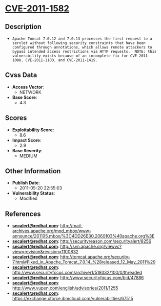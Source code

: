 
# [CVE-2011-1582](http://mail-archives.apache.org/mod_mbox/www-announce/201105.mbox/%3C4DD26E30.2060103%40apache.org%3E)

## Description

- `Apache Tomcat 7.0.12 and 7.0.13 processes the first request to a servlet without following security constraints that have been configured through annotations, which allows remote attackers to bypass intended access restrictions via HTTP requests.  NOTE: this vulnerability exists because of an incomplete fix for CVE-2011-1088, CVE-2011-1183, and CVE-2011-1419.`

## Cvss Data

- **Access Vector**:
  - NETWORK
- **Base Score**:
  - 4.3

## Scores

- **Exploitability Score**:
  - 8.6
- **Impact Score**:
  - 2.9
- **Base Severity**:
  - MEDIUM

## Other Information

- **Publish Date**:
  - 2011-05-20 22:55:03
- **Vulnerability Status**:
  - Modified

## References

- **secalert@redhat.com**: http://mail-archives.apache.org/mod_mbox/www-announce/201105.mbox/%3C4DD26E30.2060103%40apache.org%3E
- **secalert@redhat.com**: http://securityreason.com/securityalert/8256
- **secalert@redhat.com**: http://svn.apache.org/viewvc?view=revision&revision=1100832
- **secalert@redhat.com**: http://tomcat.apache.org/security-7.html#Fixed_in_Apache_Tomcat_7.0.14_%28released_12_May_2011%29
- **secalert@redhat.com**: http://www.securityfocus.com/archive/1/518032/100/0/threaded
- **secalert@redhat.com**: http://www.securityfocus.com/bid/47886
- **secalert@redhat.com**: http://www.vupen.com/english/advisories/2011/1255
- **secalert@redhat.com**: https://exchange.xforce.ibmcloud.com/vulnerabilities/67515
